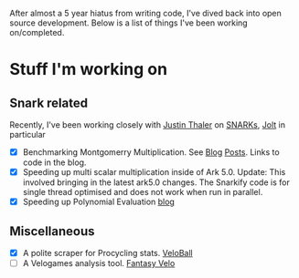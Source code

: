 After almost a 5 year hiatus from writing code, I've dived back into open source development.
Below is a list of things I've been working on/completed.

# Stuff I'm working on

## Snark related

Recently, I've been working closely with [Justin Thaler](https://people.cs.georgetown.edu/jthaler/) 
on [SNARKs](https://www.youtube.com/watch?v=tg6lKPdR_e4), [Jolt](https://github.com/a16z/jolt) in particular

+ [x] Benchmarking Montgomerry Multiplication. See [Blog](https://randomwalks.xyz/posts/mont_mult/) [Posts](https://randomwalks.xyz/publish/why-jolt-breaks.html). Links to code in the blog.
+ [x] Speeding up multi scalar multiplication inside of Ark 5.0. Update: This involved bringing in the latest ark5.0 changes. The Snarkify code is for single thread optimised and does not work when run in parallel. 
+ [x] Speeding up Polynomial Evaluation [blog](https://randomwalks.xyz/publish/fast_polynomial_evaluation.html)

## Miscellaneous

+ [x] A polite scraper for Procycling stats. [VeloBall](https://github.com/abiswas3/VeloBall)
+ [ ] A Velogames analysis tool. [Fantasy Velo]()
